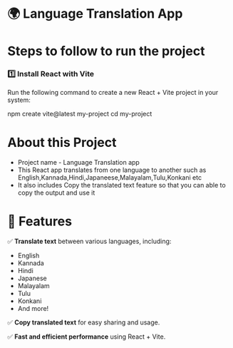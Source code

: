  # 🌍 Language Translation App 
# Steps to follow to run the project
### 1️⃣ Install React with Vite  
Run the following command to create a new React + Vite project in your system:  

npm create vite@latest my-project
cd my-project

# About this  Project
* Project name - Language Translation app
* This React app translates from one language to another such as English,Kannada,Hindi,Japaneese,Malayalam,Tulu,Konkani etc
* It also includes Copy the translated text feature so that you can able to copy the output and use it
# 🚀 Features  
✅ **Translate text** between various languages, including:  
   - English  
   - Kannada  
   - Hindi  
   - Japanese  
   - Malayalam  
   - Tulu  
   - Konkani  
   - And more!  

✅ **Copy translated text** for easy sharing and usage.  

✅ **Fast and efficient performance** using React + Vite.  







